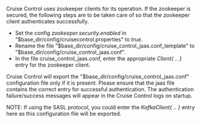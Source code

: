 Cruise Control uses zookeeper clients for its operation. If the zookeeper is secured, the following
steps are to be taken care of so that the zookeeper client authenticates successfully.

* Set the config _zookeeper.security.enabled_ in "$base_dir/config/cruisecontrol.properties" to _true_.
* Rename the file "$base_dir/config/cruise_control_jaas.conf_template" to "$base_dir/config/cruise_control_jaas.conf". 
* In the file cruise_control_jaas.conf, enter the appropriate _Client{ .. }_ entry for the zookeeper client.

Cruise Control will export the "$base_dir/config/cruise_control_jaas.conf" configuration file only if it is present.
Please ensure that the jaas file contains the correct entry for successful authentication. The authentication failure/success
messages will appear in the Cruise Control logs on startup.

NOTE: If using the SASL protocol, you could enter the _KafkaClient{ .. }_ entry here as this configuration file will be
exported.